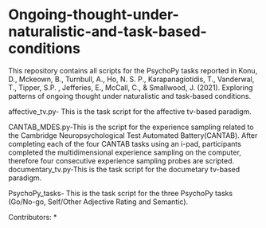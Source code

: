 # Ongoing-thought-under-naturalistic-and-task-based-conditions
This repository contains all scripts for the PsychoPy tasks reported in Konu, D., Mckeown, B., Turnbull, A., Ho, N. S. P., Karapanagiotidis, T., Vanderwal, T., Tipper, S.P. , Jefferies, E., McCall, C., &amp; Smallwood, J. (2021). Exploring patterns of ongoing thought under naturalistic and task-based conditions.

affective_tv.py- This is the task script for the affective tv-based paradigm.

CANTAB_MDES.py-This is the script for the experience sampling related to the Cambridge Neuropsychological Test Automated Battery(CANTAB). After completing each of the four CANTAB tasks using an i-pad, participants completed the multidimensional experience sampling on the computer, therefore four consecutive experience sampling probes are scripted.  
documentary_tv.py-This is the task script for the documetary tv-based paradigm. 

PsychoPy_tasks- This is the task script for the three PsychoPy tasks (Go/No-go, Self/Other Adjective Rating and Semantic). 

Contributors: * 
